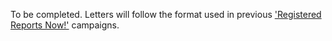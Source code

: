 To be completed. Letters will follow the format used in previous ['Registered Reports Now!'](https://osf.io/3wct2/wiki/Journal%20Requests/) campaigns. 
